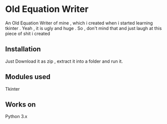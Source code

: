 # Old Equation Writer
An Old Equation Writer of mine , which i created when i started learning tkinter . Yeah , it is ugly and huge . So , don't mind that and just laugh at this piece of shit i created

## Installation
Just Download it as zip , extract it into a folder and run it.

## Modules used
Tkinter

## Works on
Python 3.x
